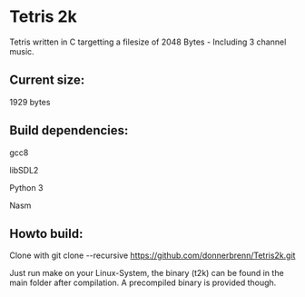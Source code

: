 # Tetris 2k

Tetris written in C targetting a filesize of 2048 Bytes - Including 3 channel music.


## Current size: 

1929 bytes

## Build dependencies:

gcc8

libSDL2

Python 3

Nasm

## Howto build:
Clone with 
git clone --recursive https://github.com/donnerbrenn/Tetris2k.git

Just run make on your Linux-System, the binary (t2k) can be found in the main folder after compilation. A precompiled binary is provided though.
